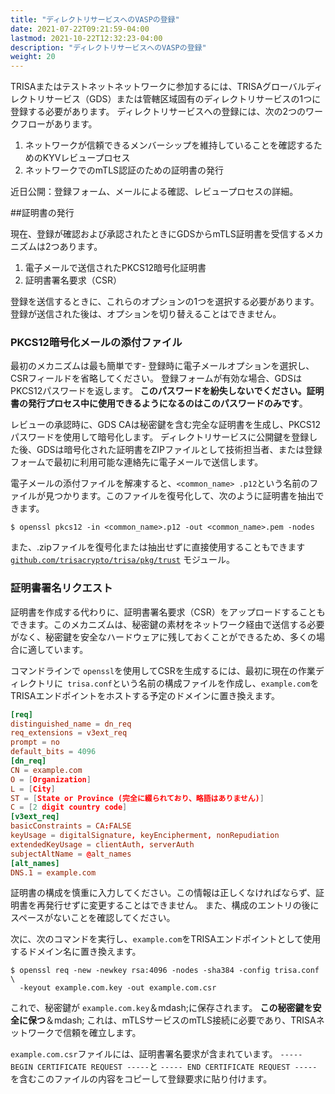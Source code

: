 ```yaml
---
title: "ディレクトリサービスへのVASPの登録"
date: 2021-07-22T09:21:59-04:00
lastmod: 2021-10-22T12:32:23-04:00
description: "ディレクトリサービスへのVASPの登録"
weight: 20
---
```


TRISAまたはテストネットネットワークに参加するには、TRISAグローバルディレクトリサービス（GDS）または管轄区域固有のディレクトリサービスの1つに登録する必要があります。 ディレクトリサービスへの登録には、次の2つのワークフローがあります。

1. ネットワークが信頼できるメンバーシップを維持していることを確認するためのKYVレビュープロセス
2. ネットワークでのmTLS認証のための証明書の発行

近日公開：登録フォーム、メールによる確認、レビュープロセスの詳細。

##証明書の発行

現在、登録が確認および承認されたときにGDSからmTLS証明書を受信するメカニズムは2つあります。

1. 電子メールで送信されたPKCS12暗号化証明書
2. 証明書署名要求（CSR）

登録を送信するときに、これらのオプションの1つを選択する必要があります。 登録が送信された後は、オプションを切り替えることはできません。

### PKCS12暗号化メールの添付ファイル

最初のメカニズムは最も簡単です- 登録時に電子メールオプションを選択し、CSRフィールドを省略してください。 登録フォームが有効な場合、GDSはPKCS12パスワードを返します。 **このパスワードを紛失しないでください。証明書の発行プロセス中に使用できるようになるのはこのパスワードのみです**。

レビューの承認時に、GDS CAは秘密鍵を含む完全な証明書を生成し、PKCS12パスワードを使用して暗号化します。 ディレクトリサービスに公開鍵を登録した後、GDSは暗号化された証明書をZIPファイルとして技術担当者、または登録フォームで最初に利用可能な連絡先に電子メールで送信します。

電子メールの添付ファイルを解凍すると、`<common_name> .p12`という名前のファイルが見つかります。このファイルを復号化して、次のように証明書を抽出できます。

```
$ openssl pkcs12 -in <common_name>.p12 -out <common_name>.pem -nodes
```

また、.zipファイルを復号化または抽出せずに直接使用することもできます[`github.com/trisacrypto/trisa/pkg/trust`](https://pkg.go.dev/github.com/trisacrypto/trisa/pkg/trust#NewSerializer) モジュール。

### 証明書署名リクエスト

証明書を作成する代わりに、証明書署名要求（CSR）をアップロードすることもできます。このメカニズムは、秘密鍵の素材をネットワーク経由で送信する必要がなく、秘密鍵を安全なハードウェアに残しておくことができるため、多くの場合に適しています。

コマンドラインで `openssl`を使用してCSRを生成するには、最初に現在の作業ディレクトリに` trisa.conf`という名前の構成ファイルを作成し、`example.com`をTRISAエンドポイントをホストする予定のドメインに置き換えます。

```conf
[req]
distinguished_name = dn_req
req_extensions = v3ext_req
prompt = no
default_bits = 4096
[dn_req]
CN = example.com
O = [Organization]
L = [City]
ST = [State or Province (完全に綴られており、略語はありません)]
C = [2 digit country code]
[v3ext_req]
basicConstraints = CA:FALSE
keyUsage = digitalSignature, keyEncipherment, nonRepudiation
extendedKeyUsage = clientAuth, serverAuth
subjectAltName = @alt_names
[alt_names]
DNS.1 = example.com
```

証明書の構成を慎重に入力してください。この情報は正しくなければならず、証明書を再発行せずに変更することはできません。 また、構成のエントリの後にスペースがないことを確認してください。

次に、次のコマンドを実行し、`example.com`をTRISAエンドポイントとして使用するドメイン名に置き換えます。

```
$ openssl req -new -newkey rsa:4096 -nodes -sha384 -config trisa.conf \
  -keyout example.com.key -out example.com.csr
```

これで、秘密鍵が `example.com.key`＆mdash;に保存されます。 **この秘密鍵を安全に保つ**＆mdash; これは、mTLSサービスのmTLS接続に必要であり、TRISAネットワークで信頼を確立します。

`example.com.csr`ファイルには、証明書署名要求が含まれています。 `----- BEGIN CERTIFICATE REQUEST -----`と `----- END CERTIFICATE REQUEST -----`を含むこのファイルの内容をコピーして登録要求に貼り付けます。
